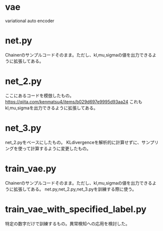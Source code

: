 # vae
variational auto encoder

# net.py
Chainerのサンプルコードそのまま。ただし、kl,mu,sigmaの値を出力できるように拡張してある。

# net_2.py
ここにあるコードを模倣したもの。
https://qiita.com/kenmatsu4/items/b029d697e9995d93aa24
これもkl,mu,sigmaを出力できるように拡張してある。

# net_3.py
net_2.pyをベースにしたもの。
KLdivergenceを解析的に計算せずに、サンプリングを使って計算するように変更したもの。

# train_vae.py
Chainerのサンプルコードそのまま。ただし、kl,mu,sigmaの値を出力できるように拡張してある。
net.py,net_2.py,net_3.pyを訓練する際に使う。

# train_vae_with_specified_label.py
特定の数字だけで訓練するもの。異常検知への応用を検討した。



